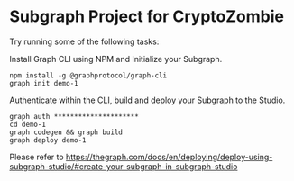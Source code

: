 # Subgraph Project for CryptoZombie

Try running some of the following tasks:

Install Graph CLI using NPM and Initialize your Subgraph.

```shell
npm install -g @graphprotocol/graph-cli
graph init demo-1
```

Authenticate within the CLI, build and deploy your Subgraph to the Studio.

```shell
graph auth *********************
cd demo-1
graph codegen && graph build
graph deploy demo-1
```

Please refer to https://thegraph.com/docs/en/deploying/deploy-using-subgraph-studio/#create-your-subgraph-in-subgraph-studio